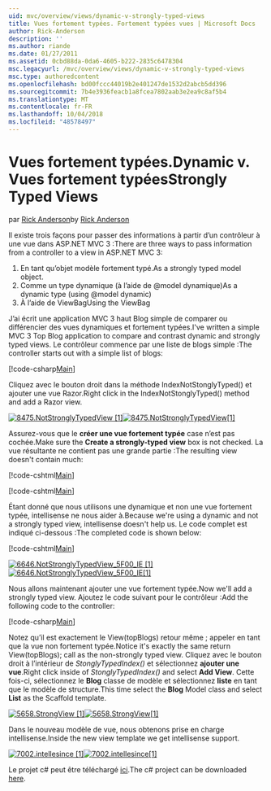 ```yaml
---
uid: mvc/overview/views/dynamic-v-strongly-typed-views
title: Vues fortement typées. Fortement typées vues | Microsoft Docs
author: Rick-Anderson
description: ''
ms.author: riande
ms.date: 01/27/2011
ms.assetid: 0cbd88da-0da6-4605-b222-2835c6478304
msc.legacyurl: /mvc/overview/views/dynamic-v-strongly-typed-views
msc.type: authoredcontent
ms.openlocfilehash: bd00fccc44019b2e401247de1532d2abcb5dd396
ms.sourcegitcommit: 7b4e3936feacb1a8fcea7802aab3e2ea9c8af5b4
ms.translationtype: MT
ms.contentlocale: fr-FR
ms.lasthandoff: 10/04/2018
ms.locfileid: "48578497"
---
```

<a name="dynamic-v-strongly-typed-views"></a><span data-ttu-id="372cc-103">Vues fortement typées.</span><span class="sxs-lookup"><span data-stu-id="372cc-103">Dynamic v.</span></span> <span data-ttu-id="372cc-104">Vues fortement typées</span><span class="sxs-lookup"><span data-stu-id="372cc-104">Strongly Typed Views</span></span>
====================
<span data-ttu-id="372cc-105">par [Rick Anderson]((https://twitter.com/RickAndMSFT))</span><span class="sxs-lookup"><span data-stu-id="372cc-105">by [Rick Anderson]((https://twitter.com/RickAndMSFT))</span></span>

<span data-ttu-id="372cc-106">Il existe trois façons pour passer des informations à partir d’un contrôleur à une vue dans ASP.NET MVC 3 :</span><span class="sxs-lookup"><span data-stu-id="372cc-106">There are three ways to pass information from a controller to a view in ASP.NET MVC 3:</span></span>

1. <span data-ttu-id="372cc-107">En tant qu’objet modèle fortement typé.</span><span class="sxs-lookup"><span data-stu-id="372cc-107">As a strongly typed model object.</span></span>
2. <span data-ttu-id="372cc-108">Comme un type dynamique (à l’aide de @model dynamique)</span><span class="sxs-lookup"><span data-stu-id="372cc-108">As a dynamic type (using @model dynamic)</span></span>
3. <span data-ttu-id="372cc-109">À l’aide de ViewBag</span><span class="sxs-lookup"><span data-stu-id="372cc-109">Using the ViewBag</span></span>

<span data-ttu-id="372cc-110">J’ai écrit une application MVC 3 haut Blog simple de comparer ou différencier des vues dynamiques et fortement typées.</span><span class="sxs-lookup"><span data-stu-id="372cc-110">I've written a simple MVC 3 Top Blog application to compare and contrast dynamic and strongly typed views.</span></span> <span data-ttu-id="372cc-111">Le contrôleur commence par une liste de blogs simple :</span><span class="sxs-lookup"><span data-stu-id="372cc-111">The controller starts out with a simple list of blogs:</span></span>

[!code-csharp[Main](dynamic-v-strongly-typed-views/samples/sample1.cs)]

<span data-ttu-id="372cc-112">Cliquez avec le bouton droit dans la méthode IndexNotStonglyTyped() et ajouter une vue Razor.</span><span class="sxs-lookup"><span data-stu-id="372cc-112">Right click in the IndexNotStonglyTyped() method and add a Razor view.</span></span>

<span data-ttu-id="372cc-113">[![8475.NotStronglyTypedView [1]](dynamic-v-strongly-typed-views/_static/image2.png)](dynamic-v-strongly-typed-views/_static/image1.png)</span><span class="sxs-lookup"><span data-stu-id="372cc-113">[![8475.NotStronglyTypedView[1]](dynamic-v-strongly-typed-views/_static/image2.png)](dynamic-v-strongly-typed-views/_static/image1.png)</span></span>

<span data-ttu-id="372cc-114">Assurez-vous que le **créer une vue fortement typée** case n’est pas cochée.</span><span class="sxs-lookup"><span data-stu-id="372cc-114">Make sure the **Create a strongly-typed view** box is not checked.</span></span> <span data-ttu-id="372cc-115">La vue résultante ne contient pas une grande partie :</span><span class="sxs-lookup"><span data-stu-id="372cc-115">The resulting view doesn't contain much:</span></span>

[!code-cshtml[Main](dynamic-v-strongly-typed-views/samples/sample2.cshtml)]

[!code-cshtml[Main](dynamic-v-strongly-typed-views/samples/sample3.cshtml)]

<span data-ttu-id="372cc-116">Étant donné que nous utilisons une dynamique et non une vue fortement typée, intellisense ne nous aider à.</span><span class="sxs-lookup"><span data-stu-id="372cc-116">Because we're using a dynamic and not a strongly typed view, intellisense doesn't help us.</span></span> <span data-ttu-id="372cc-117">Le code complet est indiqué ci-dessous :</span><span class="sxs-lookup"><span data-stu-id="372cc-117">The completed code is shown below:</span></span>

[!code-cshtml[Main](dynamic-v-strongly-typed-views/samples/sample4.cshtml)]

<span data-ttu-id="372cc-118">[![6646.NotStronglyTypedView_5F00_IE [1]](dynamic-v-strongly-typed-views/_static/image4.png)](dynamic-v-strongly-typed-views/_static/image3.png)</span><span class="sxs-lookup"><span data-stu-id="372cc-118">[![6646.NotStronglyTypedView_5F00_IE[1]](dynamic-v-strongly-typed-views/_static/image4.png)](dynamic-v-strongly-typed-views/_static/image3.png)</span></span>

<span data-ttu-id="372cc-119">Nous allons maintenant ajouter une vue fortement typée.</span><span class="sxs-lookup"><span data-stu-id="372cc-119">Now we'll add a strongly typed view.</span></span> <span data-ttu-id="372cc-120">Ajoutez le code suivant pour le contrôleur :</span><span class="sxs-lookup"><span data-stu-id="372cc-120">Add the following code to the controller:</span></span>

[!code-csharp[Main](dynamic-v-strongly-typed-views/samples/sample5.cs)]


<span data-ttu-id="372cc-121">Notez qu’il est exactement le View(topBlogs) retour même ; appeler en tant que la vue non fortement typée.</span><span class="sxs-lookup"><span data-stu-id="372cc-121">Notice it's exactly the same return View(topBlogs); call as the non-strongly typed view.</span></span> <span data-ttu-id="372cc-122">Cliquez avec le bouton droit à l’intérieur de *StonglyTypedIndex()* et sélectionnez **ajouter une vue**.</span><span class="sxs-lookup"><span data-stu-id="372cc-122">Right click inside of *StonglyTypedIndex()* and select **Add View**.</span></span> <span data-ttu-id="372cc-123">Cette fois-ci, sélectionnez le **Blog** classe de modèle et sélectionnez **liste** en tant que le modèle de structure.</span><span class="sxs-lookup"><span data-stu-id="372cc-123">This time select the **Blog** Model class and select **List** as the Scaffold template.</span></span>

<span data-ttu-id="372cc-124">[![5658.StrongView [1]](dynamic-v-strongly-typed-views/_static/image6.png)](dynamic-v-strongly-typed-views/_static/image5.png)</span><span class="sxs-lookup"><span data-stu-id="372cc-124">[![5658.StrongView[1]](dynamic-v-strongly-typed-views/_static/image6.png)](dynamic-v-strongly-typed-views/_static/image5.png)</span></span>

<span data-ttu-id="372cc-125">Dans le nouveau modèle de vue, nous obtenons prise en charge intellisense.</span><span class="sxs-lookup"><span data-stu-id="372cc-125">Inside the new view template we get intellisense support.</span></span>

<span data-ttu-id="372cc-126">[![7002.intellesince [1]](dynamic-v-strongly-typed-views/_static/image8.png)](dynamic-v-strongly-typed-views/_static/image7.png)</span><span class="sxs-lookup"><span data-stu-id="372cc-126">[![7002.intellesince[1]](dynamic-v-strongly-typed-views/_static/image8.png)](dynamic-v-strongly-typed-views/_static/image7.png)</span></span>

<span data-ttu-id="372cc-127">Le projet c# peut être téléchargé [ici](https://blogs.msdn.com/cfs-file.ashx/__key/CommunityServer-Blogs-Components-WeblogFiles/00-00-01-11-73-SSMS/1817.Mvc3ViewDemo.zip).</span><span class="sxs-lookup"><span data-stu-id="372cc-127">The c# project can be downloaded [here](https://blogs.msdn.com/cfs-file.ashx/__key/CommunityServer-Blogs-Components-WeblogFiles/00-00-01-11-73-SSMS/1817.Mvc3ViewDemo.zip).</span></span>
